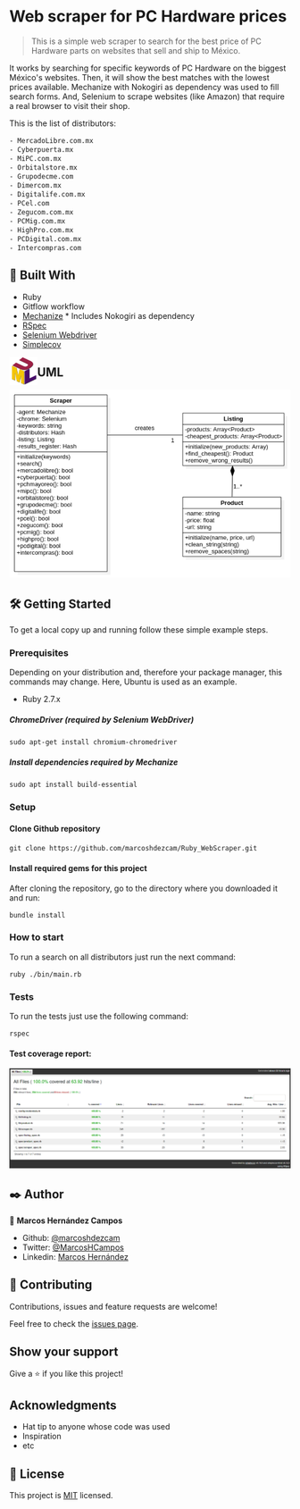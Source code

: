 # Web scraper for PC Hardware prices

> This is a simple web scraper to search for the best price of PC Hardware parts on websites that sell and ship to México.

It works by searching for specific keywords of PC Hardware on the biggest México's websites. Then, it will show the best matches with the lowest prices available.
Mechanize with Nokogiri as dependency was used to fill search forms. And, Selenium to scrape websites (like Amazon) that require a real browser to visit their shop.

This is the list of distributors: 

	- MercadoLibre.com.mx
	- Cyberpuerta.mx
	- MiPC.com.mx
	- Orbitalstore.mx
	- Grupodecme.com
	- Dimercom.mx
	- Digitalife.com.mx
	- PCel.com
	- Zegucom.com.mx
	- PCMig.com.mx
	- HighPro.com.mx
	- PCDigital.com.mx
	- Intercompras.com


## 🔧 Built With

- Ruby
- Gitflow workflow
- [Mechanize](https://github.com/sparklemotion/mechanize) 	* Includes Nokogiri as dependency
- [RSpec](https://rspec.info/)
- [Selenium Webdriver](https://github.com/SeleniumHQ/selenium/tree/trunk/rb)
- [Simplecov](https://github.com/simplecov-ruby/simplecov)

<img align="left" width="50" height="50" src="./img/icon.png" alt="UML Icon" border="0">

## UML
![UML_Classes](./img/UML_Classes.png)

## 🛠  Getting Started

To get a local copy up and running follow these simple example steps.

### Prerequisites
Depending on your distribution and, therefore your package manager, this commands may change. Here, Ubuntu is used as an example. 

- Ruby 2.7.x

##### ChromeDriver (required by Selenium WebDriver)
		 
	sudo apt-get install chromium-chromedriver

##### Install dependencies required by Mechanize
		
	sudo apt install build-essential

### Setup

#### Clone Github repository

	git clone https://github.com/marcoshdezcam/Ruby_WebScraper.git

#### Install required gems for this project
After cloning the repository, go to the directory where you downloaded it and run: 

	bundle install

### How to start

To run a search on all distributors just run the next command: 

	ruby ./bin/main.rb

### Tests 

To run the tests just use the following command:

	rspec

#### Test coverage report:

![Test report](./img/test_report.png)

## ✒️ Author

👤 **Marcos Hernández Campos**

- Github: [@marcoshdezcam](https://github.com/marcoshdezcam)
- Twitter: [@MarcosHCampos](https://twitter.com/MarcosHCampos)
- Linkedin: [Marcos Hernández](https://linkedin.com/marcos-hernández-56058119a/)

## 🤝 Contributing

Contributions, issues and feature requests are welcome!

Feel free to check the [issues page](issues/).

## Show your support

Give a ⭐️ if you like this project!

## Acknowledgments

- Hat tip to anyone whose code was used
- Inspiration
- etc

## 📝 License

This project is [MIT](lic.url) licensed.
